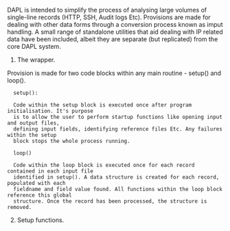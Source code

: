DAPL is intended to simplify the process of analysing large volumes of single-line records (HTTP, 
SSH, Audit logs Etc). Provisions are made for dealing with other data forms through a conversion 
process known as imput handling. A small range of standalone utilities that aid dealing with IP 
related data have been included, albeit they are separate (but replicated) from the core DAPL system.

1. The wrapper.

  Provision is made for two code blocks within any main routine - setup() and loop(). 
  
      setup():
    
      Code within the setup block is executed once after program initialisation. It's purpose 
      is to allow the user to perform startup functions like opening input and output files, 
      defining input fields, identifying reference files Etc. Any failures within the setup 
      block stops the whole process running.
      
      loop()
  
      Code within the loop block is executed once for each record contained in each input file
      identified in setup(). A data structure is created for each record, populated with each 
      fieldname and field value found. All functions within the loop block reference this global
      structure. Once the record has been processed, the structure is removed.
      
2. Setup functions.
